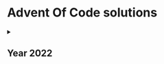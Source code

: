 # Advent Of Code solutions

<details>
<summary><h2>Year 2022</h2></summary>
<details>
<summary><h3>TypeScript</h3></summary>
To start navigate to 2022/ts dir and run following:

```bash
npm i
npm start
```

To run specific day:

```
npm start -- --day 1
```

Help:

```
npm start -- --help
```

<details>
<summary><h4>Days</h4></summary>

* [Day 1](2022/ts/day1)
* [Day 2](2022/ts/day2)
* [Day 3](2022/ts/day3)
* [Day 4](2022/ts/day4)
* [Day 5](2022/ts/day5)
* [Day 6](2022/ts/day6)
* [Day 7](2022/ts/day7)
* [Day 8](2022/ts/day8)
* [Day 9](2022/ts/day9)
* [Day 10](2022/ts/day10)
* [Day 11](2022/ts/day11)
* [Day 12](2022/ts/day12)
* [Day 13](2022/ts/day13)
* [Day 14](2022/ts/day14)
* [Day 15](2022/ts/day15)
* [Day 16](2022/ts/day16)
* [Day 17](2022/ts/day17)
* [Day 18](2022/ts/day18)

</details>
</details>
<details>
<summary><h3>Rust</h3></summary>
To start navigate to 2022/rust dir and run following:

```bash
cargo run
```

Or to run specific day:

```bash
cargo run -- 1
```

<details>
<summary><h4>Days</h4></summary>

* [Day 1](2022/rust/src/day1)
* [Day 2](2022/rust/src/day2)
* [Day 3](2022/rust/src/day3)
* [Day 4](2022/rust/src/day4)
* [Day 5](2022/rust/src/day5)
* [Day 6](2022/rust/src/day6)
* [Day 7](2022/rust/src/day7)
* [Day 8](2022/rust/src/day8)
* [Day 9](2022/rust/src/day9)
* [Day 10](2022/rust/src/day10)
* [Day 11](2022/rust/src/day11)

</details>
</details>
</details>

